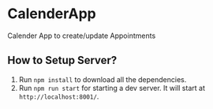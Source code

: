 # CalenderApp
Calender App to create/update Appointments


## How to Setup Server?

1. Run `npm install` to download all the dependencies.
2. Run `npm run start` for starting a dev server. It will start at `http://localhost:8001/`.



